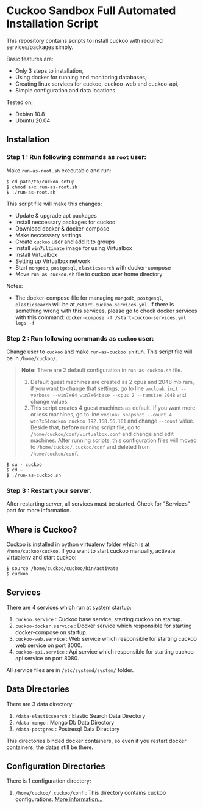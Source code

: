 # Cuckoo Sandbox Full Automated Installation Script

This repository contains scripts to install cuckoo with required services/packages simply.  

Basic features are:

- Only 3 steps to installation,
- Using docker for running and monitoring databases,
- Creating linux services for cuckoo, cuckoo-web and cuckoo-api,
- Simple configuration and data locations.

Tested on;

- Debian 10.8
- Ubuntu 20.04

## Installation

### Step 1 : Run following commands as `root` user:

Make `run-as-root.sh` executable and run:

```
$ cd path/to/cuckoo-setup
$ chmod a+x run-as-root.sh
$ ./run-as-root.sh
```

This script file will make this changes:

- Update & upgrade apt packages
- Install neccessary packages for cuckoo
- Download docker & docker-compose
- Make neccessary settings
- Create `cuckoo` user and add it to groups
- Install `win7ultimate` image for using Virtualbox
- Install Virtualbox
- Setting up Virtualbox network
- Start `mongodb`, `postgesql`, `elasticsearch` with docker-compose
- Move `run-as-cuckoo.sh` file to cuckoo user home directory

Notes:

- The docker-compose file for managing `mongodb`, `postgesql`, `elasticsearch` will be at `/start-cuckoo-services.yml`. If there is something wrong with this services, please go to check docker services with this command: `docker-compose -f /start-cuckoo-services.yml logs -f`

### Step 2 : Run following commands as `cuckoo` user:

Change user to `cuckoo` and make `run-as-cuckoo.sh` run. This script file will be in `/home/cuckoo/`.  

> **Note:** There are 2 default configuration in `run-as-cuckoo.sh` file.
> 1. Default guest machines are created as 2 cpus and 2048 mb ram, if you want to change that settings, go to line `vmcloak init --verbose --win7x64 win7x64base --cpus 2 --ramsize 2048` and change values.
> 2. This script creates 4 guest machines as default. If you want more or less machines, go to line `vmcloak snapshot --count 4 win7x64cuckoo cuckoo 192.168.56.101` and change `--count` value. Beside that, **before** running script file, go to `/home/cuckoo/conf/virtualbox.conf` and change and edit machines. After running scripts, this configuration files will moved to `/home/cuckoo/.cuckoo/conf` and deleted from `/home/cuckoo/conf`.

```
$ su - cuckoo
$ cd ~
$ ./run-as-cuckoo.sh
```

### Step 3 : Restart your server.

After restarting server, all services must be started. Check for "Services" part for more information.

## Where is Cuckoo?

Cuckoo is installed in python virtualenv folder which is at `/home/cuckoo/cuckoo`. If you want to start cuckoo manually, activate virtualenv and start cuckoo:

```
$ source /home/cuckoo/cuckoo/bin/activate
$ cuckoo
```

## Services

There are 4 services which run at system startup:

1. `cuckoo.service` : Cuckoo base service, starting cuckoo on startup.
2. `cuckoo-docker.service` : Docker service which responsible for starting docker-compose on startup.
3. `cuckoo-web.service` : Web service which responsible for starting cuckoo web service on port 8000.
4. `cuckoo-api.service` : Api service which responsible for starting cuckoo api service on port 8080.

All service files are in `/etc/systemd/system/` folder.

## Data Directories

There are 3 data directory:

1. `/data-elasticsearch` : Elastic Search Data Directory
2. `/data-mongo` : Mongo Db Data Directory
3. `/data-postgres` : Postresql Data Directory

This directories binded docker containers, so even if you restart docker containers, the datas still be there.

## Configuration Directories

There is 1 configuration directory:

1. `/home/cuckoo/.cuckoo/conf` : This directory contains cuckoo configurations. [More information...](https://cuckoo.sh/docs/index.html)